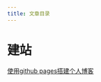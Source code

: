 ```yaml
---
title: 文章目录
---
```


# 建站  
[使用github pages搭建个人博客](https://xiangqian684.github.io/2025-02-18-build_blog/)
